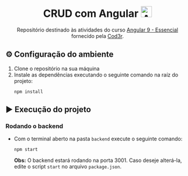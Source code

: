 <h1 align='center'>
    CRUD com Angular
    <img height='30px' alt='Angular' src='https://media2.giphy.com/media/XEDIHHp3i8bVoEdxd7/giphy.gif'>
</h1>

<div align='center'>

Repositório destinado às atividades do curso [Angular 9 - Essencial](https://www.cod3r.com.br/courses/angular-9-essencial) fornecido pela [Cod3r](https://www.cod3r.com.br/).

</div>

## ⚙ Configuração do ambiente

1. Clone o repositório na sua máquina
2. Instale as dependências executando o seguinte comando na raíz do projeto:
   ```
   npm install
   ```

## ▶ Execução do projeto

### Rodando o backend

- Com o terminal aberto na pasta `backend` execute o seguinte comando:

  ```
  npm start
  ```

  **Obs:** O backend estará rodando na porta 3001. Caso deseje alterá-la, edite o script `start` no arquivo `package.json`.
